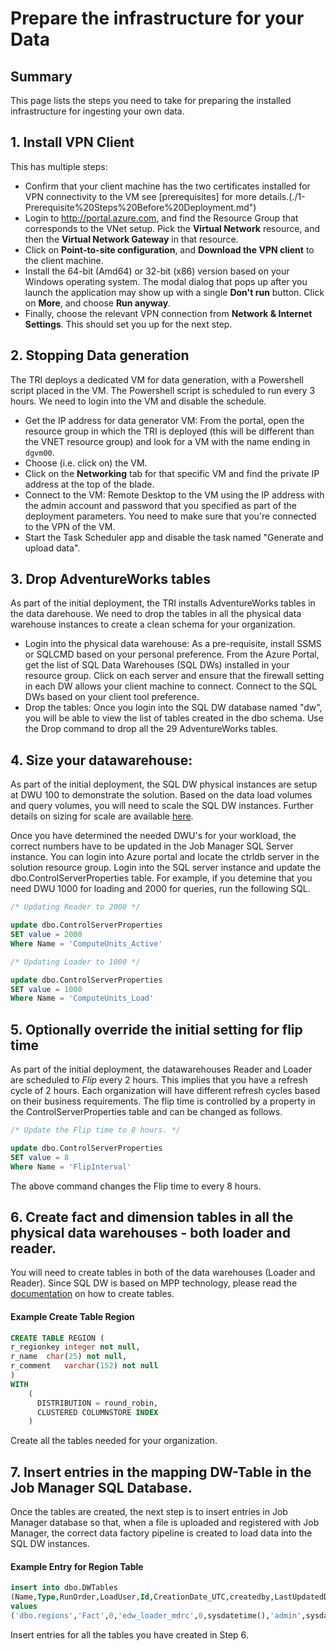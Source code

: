 # Prepare the infrastructure for your Data

## Summary
This page lists the steps you need to take for preparing the installed infrastructure for ingesting your own data.


## 1. Install VPN Client

 This has multiple steps:
- Confirm that your client machine has the two certificates installed for VPN connectivity to the VM see [prerequisites] for more details.(./1-Prerequisite%20Steps%20Before%20Deployment.md")
- Login to http://portal.azure.com, and find the Resource Group that corresponds to the VNet setup. Pick the **Virtual Network** resource, and then the **Virtual Network Gateway** in that resource.
- Click on **Point-to-site configuration**, and **Download the VPN client** to the client machine.
- Install the 64-bit (Amd64) or 32-bit (x86) version based on your Windows operating system. The  modal dialog that pops up after you launch the application may show up with a single **Don't run** button. Click on **More**, and choose **Run anyway**.
- Finally, choose the relevant VPN connection from **Network & Internet Settings**. This should set you up for the next step.


## 2. Stopping Data generation #

The TRI deploys a dedicated VM for data generation, with a Powershell script placed in the VM. The Powershell script is scheduled to run every 3 hours. We need to login into the VM and disable the schedule.

* Get the IP address for data generator VM: From the portal, open the resource group in which the TRI is deployed (this will be different than the VNET resource group) and look for a VM with the name ending in `dgvm00`. 
* Choose (i.e. click on) the VM.
* Click on the **Networking** tab for that specific VM and find the private IP address at the top of the blade.
* Connect to the VM: Remote Desktop to the VM using the IP address with the admin account and password that you specified as part of the deployment parameters. You need to make sure that you're connected to the VPN of the VM.
* Start the Task Scheduler app and disable the task named "Generate and upload data".


## 3. Drop AdventureWorks tables

As part of the initial deployment, the TRI installs AdventureWorks tables in the data darehouse. We need to drop the tables in all the physical data warehouse instances to create a clean schema for your organization.

* Login into the physical data warehouse: As a pre-requisite, install SSMS or SQLCMD based on your personal preference. From the Azure Portal, get the list of SQL Data Warehouses (SQL DWs) installed in your resource group. Click on each server and ensure that the firewall setting in each DW allows your client machine to connect. Connect to the SQL DWs based on your client tool preference.
* Drop the tables: Once you login into the SQL DW database named "dw", you will be able to view the list of tables created in the dbo schema. Use the Drop command to drop all the 29 AdventureWorks tables.

## 4. Size your datawarehouse: 

As part of the initial deployment, the SQL DW physical instances are setup at DWU 100 to demonstrate the solution. Based on the data load volumes and query volumes, you will need to scale the SQL DW instances. Further details on sizing for scale are available [here](https://docs.microsoft.com/en-us/azure/sql-data-warehouse/sql-data-warehouse-manage-compute-overview).

Once you have determined the needed DWU's for your workload, the correct numbers have to be updated in the Job Manager SQL Server instance. You can login into Azure portal and locate the ctrldb server in the solution resource group. Login into the SQL server instance and update the dbo.ControlServerProperties table. For example, if you detemine that you need DWU 1000 for loading and 2000 for queries, run the following SQL.

```sql
/* Updating Reader to 2000 */

update dbo.ControlServerProperties
SET value = 2000
Where Name = 'ComputeUnits_Active'

/* Updating Loader to 1000 */

update dbo.ControlServerProperties
SET value = 1000
Where Name = 'ComputeUnits_Load'
```

## 5. Optionally override the initial setting for flip time

As part of the initial deployment, the datawarehouses Reader and Loader are scheduled to *Flip* every 2 hours. This implies that you have a refresh cycle of 2 hours. Each organization will have different refresh cycles based on their business requirements. The flip time is controlled by a property in the ControlServerProperties table and can be changed as follows. 

```sql
/* Update the Flip time to 8 hours. */

update dbo.ControlServerProperties
SET value = 8
Where Name = 'FlipInterval'
```

The above command changes the Flip time to every 8 hours.

## 6. Create fact and dimension tables in all the physical data warehouses - both loader and reader.

You will need to create tables in both of the data warehouses (Loader and Reader). Since SQL DW is based on MPP technology, please read the [documentation](https://docs.microsoft.com/en-us/azure/sql-data-warehouse/sql-data-warehouse-tables-overview) on how to create tables.


#### Example Create Table Region

```sql
CREATE TABLE REGION (
r_regionkey integer not null,
r_name  char(25) not null,
r_comment   varchar(152) not null
)
WITH
    (
      DISTRIBUTION = round_robin,
      CLUSTERED COLUMNSTORE INDEX
    )
```

Create all the tables needed for your organization.



## 7. Insert entries in the mapping DW-Table in the Job Manager SQL Database.

Once the tables are created, the next step is to insert entries in Job Manager database so that, when a file is uploaded and registered with Job Manager, the correct data factory pipeline is created to load data into the SQL DW instances.

#### Example Entry for Region Table

```sql
insert into dbo.DWTables
(Name,Type,RunOrder,LoadUser,Id,CreationDate_UTC,createdby,LastUpdatedDate_UTC,lastupdatedby)
values
('dbo.regions','Fact',0,'edw_loader_mdrc',0,sysdatetime(),'admin',sysdatetime(),'admin');
```

Insert entries for all the tables you have created in Step 6.
